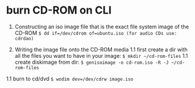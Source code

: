 # burn CD-ROM on CLI

1. Constructing an iso image file that is the exact file system image of the CD-ROM
`$ dd if=/dev/cdrom of=ubuntu.iso (for audio CDs use: cdrdao)`

1. Writing the image file onto the CD-ROM media
1.1 first create a dir with all the files you want to have in your image: `$ mkdir ~/cd-rom-files`
1.1 create diskimage from dir:
`$ genisoimage -o cd-rom.iso -R -J ~/cd-rom-files`

1.1 burn to cd/dvd
`$ wodim dev=/dev/cdrw image.iso`
